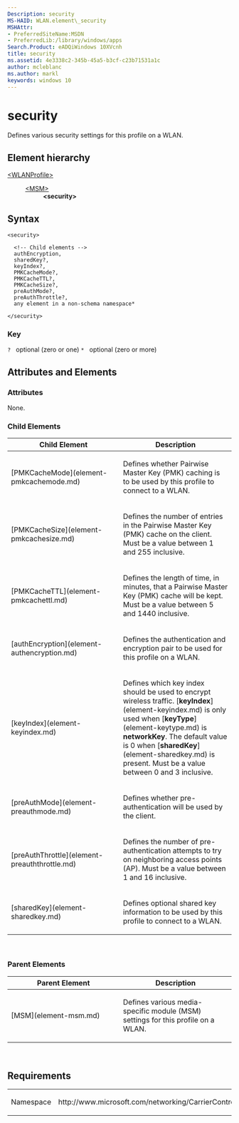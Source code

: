 ```yaml
---
Description: security
MS-HAID: WLAN.element\_security
MSHAttr:
- PreferredSiteName:MSDN
- PreferredLib:/library/windows/apps
Search.Product: eADQiWindows 10XVcnh
title: security
ms.assetid: 4e3338c2-345b-45a5-b3cf-c23b71531a1c
author: mcleblanc
ms.author: markl
keywords: windows 10
---
```


# security


Defines various security settings for this profile on a WLAN.

## Element hierarchy

<dl>
<dt><a href="element-wlanprofile.md">&lt;WLANProfile&gt;</a></dt>
<dd>
<dl>
<dt><a href="element-msm.md">&lt;MSM&gt;</a></dt>
<dd><b>&lt;security&gt;</b></dd>
</dl>
</dd>
</dl>

## Syntax

``` syntax
<security>

  <!-- Child elements -->
  authEncryption,
  sharedKey?,
  keyIndex?,
  PMKCacheMode?,
  PMKCacheTTL?,
  PMKCacheSize?,
  preAuthMode?,
  preAuthThrottle?,
  any element in a non-schema namespace*

</security>
```

### Key

`?`   optional (zero or one)
`*`   optional (zero or more)

## Attributes and Elements


### Attributes

None.

### Child Elements

<table>
<colgroup>
<col width="50%" />
<col width="50%" />
</colgroup>
<thead>
<tr class="header">
<th>Child Element</th>
<th>Description</th>
</tr>
</thead>
<tbody>
<tr class="odd">
<td>[PMKCacheMode](element-pmkcachemode.md)</td>
<td><p>Defines whether Pairwise Master Key (PMK) caching is to be used by this profile to connect to a WLAN.</p></td>
</tr>
<tr class="even">
<td>[PMKCacheSize](element-pmkcachesize.md)</td>
<td><p>Defines the number of entries in the Pairwise Master Key (PMK) cache on the client. Must be a value between 1 and 255 inclusive.</p></td>
</tr>
<tr class="odd">
<td>[PMKCacheTTL](element-pmkcachettl.md)</td>
<td><p>Defines the length of time, in minutes, that a Pairwise Master Key (PMK) cache will be kept. Must be a value between 5 and 1440 inclusive.</p></td>
</tr>
<tr class="even">
<td>[authEncryption](element-authencryption.md)</td>
<td><p>Defines the authentication and encryption pair to be used for this profile on a WLAN.</p></td>
</tr>
<tr class="odd">
<td>[keyIndex](element-keyindex.md)</td>
<td><p>Defines which key index should be used to encrypt wireless traffic. [<strong>keyIndex</strong>](element-keyindex.md) is only used when [<strong>keyType</strong>](element-keytype.md) is <strong>networkKey</strong>. The default value is 0 when [<strong>sharedKey</strong>](element-sharedkey.md) is present. Must be a value between 0 and 3 inclusive.</p></td>
</tr>
<tr class="even">
<td>[preAuthMode](element-preauthmode.md)</td>
<td><p>Defines whether pre-authentication will be used by the client.</p></td>
</tr>
<tr class="odd">
<td>[preAuthThrottle](element-preauththrottle.md)</td>
<td><p>Defines the number of pre-authentication attempts to try on neighboring access points (AP). Must be a value between 1 and 16 inclusive.</p></td>
</tr>
<tr class="even">
<td>[sharedKey](element-sharedkey.md)</td>
<td><p>Defines optional shared key information to be used by this profile to connect to a WLAN.</p></td>
</tr>
</tbody>
</table>

 

### Parent Elements

<table>
<colgroup>
<col width="50%" />
<col width="50%" />
</colgroup>
<thead>
<tr class="header">
<th>Parent Element</th>
<th>Description</th>
</tr>
</thead>
<tbody>
<tr class="odd">
<td>[MSM](element-msm.md)</td>
<td><p>Defines various media-specific module (MSM) settings for this profile on a WLAN.</p></td>
</tr>
</tbody>
</table>

 

## Requirements

<table>
<colgroup>
<col width="50%" />
<col width="50%" />
</colgroup>
<tbody>
<tr class="odd">
<td><p>Namespace</p></td>
<td><p>http://www.microsoft.com/networking/CarrierControl/WLAN/v1</p></td>
</tr>
</tbody>
</table>

 

 



